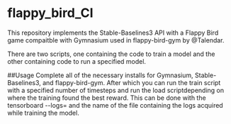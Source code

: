 # flappy_bird_CI

This repository implements the Stable-Baselines3 API with a Flappy Bird game compaitble with Gymnasium used in flappy-bird-gym by @Talendar.

There are two scripts, one containing the code to train a model and the other containing code to run a specified model.

##Usage
Complete all of the necessary installs for Gymnasium, Stable-Baselines3, and flappy-bird-gym. After which you can run the train script with a 
specified number of timesteps and run the load scriptdepending on where the training found the best reward. This can be done with the tensorboard --logs= 
and the name of the file containing the logs acquired while training the model.
